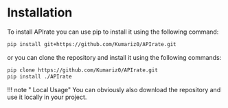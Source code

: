 # Installation

To install APIrate you can use pip to install it using the following command:

```bash
pip install git+https://github.com/Kumariz0/APIrate.git
```

or you can clone the repository and install it using the following commands:

```bash
pip clone https://github.com/Kumariz0/APIrate.git
pip install ./APIrate
```

!!! note " Local Usage"
    You can obviously also download the repository and use it locally in your project.
